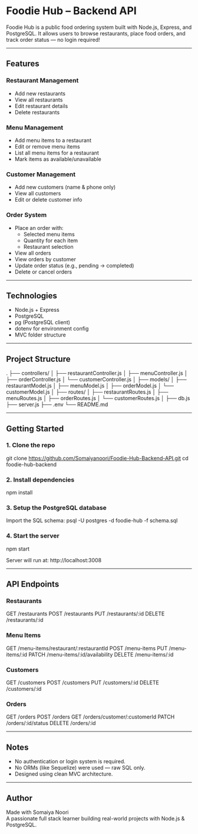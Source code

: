 # Foodie Hub – Backend API

Foodie Hub is a public food ordering system built with Node.js, Express, and PostgreSQL. It allows users to browse restaurants, place food orders, and track order status — no login required!

---

## Features

### Restaurant Management

- Add new restaurants
- View all restaurants
- Edit restaurant details
- Delete restaurants

### Menu Management

- Add menu items to a restaurant
- Edit or remove menu items
- List all menu items for a restaurant
- Mark items as available/unavailable

### Customer Management

- Add new customers (name & phone only)
- View all customers
- Edit or delete customer info

### Order System

- Place an order with:
  - Selected menu items
  - Quantity for each item
  - Restaurant selection
- View all orders
- View orders by customer
- Update order status (e.g., pending → completed)
- Delete or cancel orders

---

## Technologies

- Node.js + Express
- PostgreSQL
- pg (PostgreSQL client)
- dotenv for environment config
- MVC folder structure

---

## Project Structure

.
├── controllers/
│ ├── restaurantController.js
│ ├── menuController.js
│ ├── orderController.js
│ └── customerController.js
│
├── models/
│ ├── restaurantModel.js
│ ├── menuModel.js
│ ├── orderModel.js
│ └── customerModel.js
│
├── routes/
│ ├── restaurantRoutes.js
│ ├── menuRoutes.js
│ ├── orderRoutes.js
│ └── customerRoutes.js
│
├── db.js
├── server.js
├── .env
└── README.md

---

## Getting Started

### 1. Clone the repo

git clone https://github.com/Somaiyanoori/Foodie-Hub-Backend-API.git
cd foodie-hub-backend

### 2. Install dependencies

npm install

### 3. Setup the PostgreSQL database

Import the SQL schema:
psql -U postgres -d foodie-hub -f schema.sql

### 4. Start the server

npm start

Server will run at: http://localhost:3008

---

## API Endpoints

### Restaurants

GET /restaurants
POST /restaurants
PUT /restaurants/:id
DELETE /restaurants/:id

### Menu Items

GET /menu-items/restaurant/:restaurantId
POST /menu-items
PUT /menu-items/:id
PATCH /menu-items/:id/availability
DELETE /menu-items/:id

### Customers

GET /customers
POST /customers
PUT /customers/:id
DELETE /customers/:id

### Orders

GET /orders
POST /orders
GET /orders/customer/:customerId
PATCH /orders/:id/status
DELETE /orders/:id

---

## Notes

- No authentication or login system is required.
- No ORMs (like Sequelize) were used — raw SQL only.
- Designed using clean MVC architecture.

---

## Author

Made with Somaiya Noori  
A passionate full stack learner building real-world projects with Node.js & PostgreSQL.
